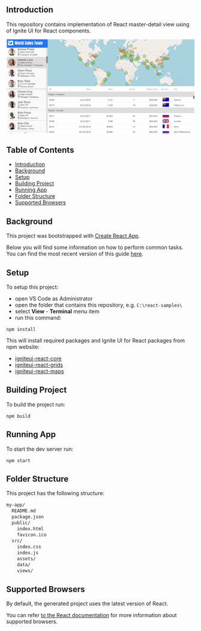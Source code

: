 ## Introduction

This repository contains implementation of React master-detail view using of Ignite UI for React components.

![alt text](./blog/md-app-animation.gif "Preview")

## Table of Contents

- [Introduction](#Introduction)
- [Background](#Background)
- [Setup](#Setup)
- [Building Project](#Building-Project)
- [Running App](#Running-App)
- [Folder Structure](#Table-of-Contents)
- [Supported Browsers](#supported-browsers)

## Background

This project was bootstrapped with [Create React App](https://github.com/facebookincubator/create-react-app).

Below you will find some information on how to perform common tasks.<br>
You can find the most recent version of this guide [here](https://github.com/facebookincubator/create-react-app/blob/master/packages/react-scripts/template/README.md).

## Setup

To setup this project:

- open VS Code as Administrator
- open the folder that contains this repository, e.g. `C:\react-samples\`
- select **View** - **Terminal** menu item
- run this command:

```
npm install
```

This will install required packages and Ignite UI for React packages from npm website:

- [igniteui-react-core](https://www.npmjs.com/package/igniteui-react-core)
- [igniteui-react-grids](https://www.npmjs.com/package/igniteui-react-grids)
- [igniteui-react-maps](https://www.npmjs.com/package/igniteui-react-maps)


## Building Project
To build the project run:

```
npm build
```

## Running App
To start the dev server run:

```
npm start
```


## Folder Structure

This project has the following structure:

```
my-app/
  README.md
  package.json
  public/
    index.html
    favicon.ico
  src/
    index.css
    index.js
    assets/
    data/
    views/

```

## Supported Browsers

By default, the generated project uses the latest version of React.

You can refer [to the React documentation](https://reactjs.org/docs/react-dom.html#browser-support) for more information about supported browsers.
